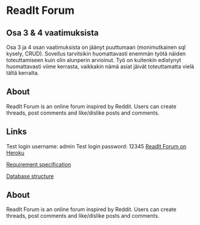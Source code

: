 # ReadIt Forum

## Osa 3 & 4 vaatimuksista

Osa 3 ja 4 osan vaatimuksista on jäänyt puuttumaan (monimutkainen sql kysely, CRUD). Sovellus tarvitsikin huomattavasti enemmän työtä näiden toteuttamiseen kuin olin alunperin arvioinut. Työ on kuitenkin edistynyt huomattavasti viime kerrasta, vaikkakin nämä asiat jäivät toteuttamatta vielä tältä kerralta.

## About

ReadIt Forum is an online forum inspired by Reddit. Users can create threads, post comments and like/dislike posts and comments. 

## Links

Test login username: admin
Test login password: 12345
[ReadIt Forum on Heroku](https://readit-forum.herokuapp.com/)

[Requirement specification](https://github.com/porrasm/tsoha-2019/blob/master/documentation/requirement_specification.md)

[Database structure](https://github.com/porrasm/tsoha-2019/blob/master/documentation/database.md)

## About

ReadIt Forum is an online forum inspired by Reddit. Users can create threads, post comments and like/dislike posts and comments. 

